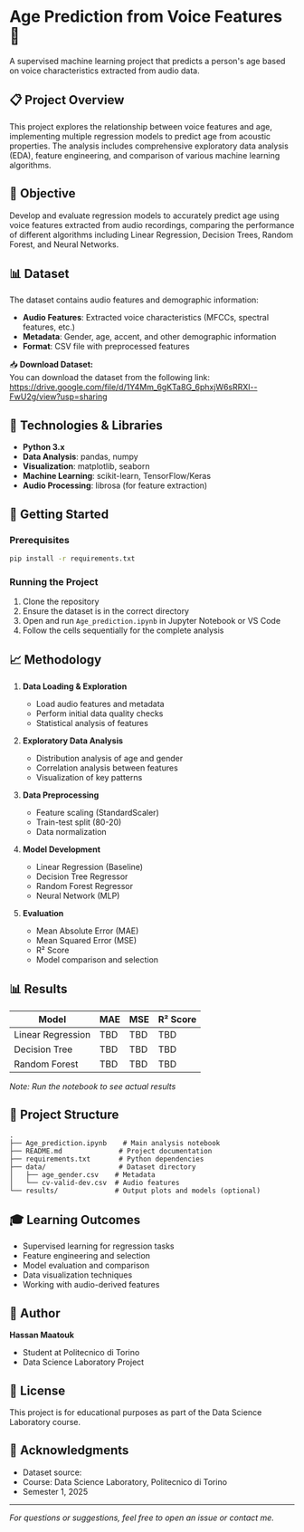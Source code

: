 # Age Prediction from Voice Features 🎤

A supervised machine learning project that predicts a person's age based on voice characteristics extracted from audio data.

## 📋 Project Overview

This project explores the relationship between voice features and age, implementing multiple regression models to predict age from acoustic properties. The analysis includes comprehensive exploratory data analysis (EDA), feature engineering, and comparison of various machine learning algorithms.

## 🎯 Objective

Develop and evaluate regression models to accurately predict age using voice features extracted from audio recordings, comparing the performance of different algorithms including Linear Regression, Decision Trees, Random Forest, and Neural Networks.

## 📊 Dataset

The dataset contains audio features and demographic information:
- **Audio Features**: Extracted voice characteristics (MFCCs, spectral features, etc.)
- **Metadata**: Gender, age, accent, and other demographic information
- **Format**: CSV file with preprocessed features


📥 **Download Dataset:**  
You can download the dataset from the following link:  
https://drive.google.com/file/d/1Y4Mm_6gKTa8G_6phxjW6sRRXl--FwU2g/view?usp=sharing


## 🔧 Technologies & Libraries

- **Python 3.x**
- **Data Analysis**: pandas, numpy
- **Visualization**: matplotlib, seaborn
- **Machine Learning**: scikit-learn, TensorFlow/Keras
- **Audio Processing**: librosa (for feature extraction)

## 🚀 Getting Started

### Prerequisites

```bash
pip install -r requirements.txt
```

### Running the Project

1. Clone the repository
2. Ensure the dataset is in the correct directory
3. Open and run `Age_prediction.ipynb` in Jupyter Notebook or VS Code
4. Follow the cells sequentially for the complete analysis

## 📈 Methodology

1. **Data Loading & Exploration**
   - Load audio features and metadata
   - Perform initial data quality checks
   - Statistical analysis of features

2. **Exploratory Data Analysis**
   - Distribution analysis of age and gender
   - Correlation analysis between features
   - Visualization of key patterns

3. **Data Preprocessing**
   - Feature scaling (StandardScaler)
   - Train-test split (80-20)
   - Data normalization

4. **Model Development**
   - Linear Regression (Baseline)
   - Decision Tree Regressor
   - Random Forest Regressor
   - Neural Network (MLP)

5. **Evaluation**
   - Mean Absolute Error (MAE)
   - Mean Squared Error (MSE)
   - R² Score
   - Model comparison and selection

## 📊 Results

| Model | MAE | MSE | R² Score |
|-------|-----|-----|----------|
| Linear Regression | TBD | TBD | TBD |
| Decision Tree | TBD | TBD | TBD |
| Random Forest | TBD | TBD | TBD |


*Note: Run the notebook to see actual results*


## 📁 Project Structure

```
.
├── Age_prediction.ipynb    # Main analysis notebook
├── README.md              # Project documentation
├── requirements.txt       # Python dependencies
├── data/                  # Dataset directory
│   ├── age_gender.csv    # Metadata
│   └── cv-valid-dev.csv  # Audio features
└── results/              # Output plots and models (optional)
```

## 🎓 Learning Outcomes

- Supervised learning for regression tasks
- Feature engineering and selection
- Model evaluation and comparison
- Data visualization techniques
- Working with audio-derived features

## 👤 Author

**Hassan Maatouk**
- Student at Politecnico di Torino
- Data Science Laboratory Project

## 📝 License

This project is for educational purposes as part of the Data Science Laboratory course.

## 🙏 Acknowledgments

- Dataset source: 
- Course: Data Science Laboratory, Politecnico di Torino
- Semester 1, 2025

---

*For questions or suggestions, feel free to open an issue or contact me.*

